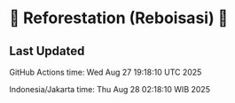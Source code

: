 
# 🌳 Reforestation (Reboisasi) 🌲

## Last Updated

GitHub Actions time: Wed Aug 27 19:18:10 UTC 2025

Indonesia/Jakarta time: Thu Aug 28 02:18:10 WIB 2025
